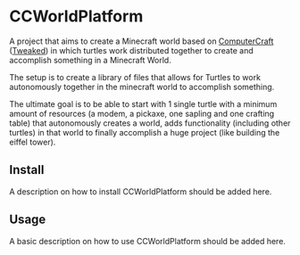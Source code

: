 # CCWorldPlatform
A project that aims to create a Minecraft world based on [ComputerCraft](https://www.computercraft.info/) ([Tweaked](https://tweaked.cc/)) in which turtles work distributed together to create and accomplish something in a Minecraft World.

The setup is to create a library of files that allows for Turtles to work autonomously together in the minecraft world to accomplish something. 

The ultimate goal is to be able to start with 1 single turtle with a minimum amount of resources (a modem, a pickaxe, one sapling and one crafting table) that autonomously creates a world, adds functionality (including other turtles) in that world to finally accomplish a huge project (like building the eiffel tower).

## Install
A description on how to install CCWorldPlatform should be added here.

## Usage
A basic description on how to use CCWorldPlatform should be added here.
